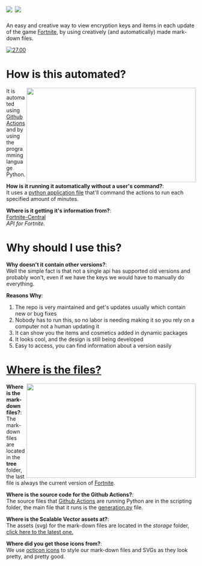 # ![](/source/readme-content/name.svg) ![](/source/readme-content/icon.svg)

An easy and creative way to view encryption keys and items in each update of the game [Fortnite](https://www.epicgames.com/fortnite/en-US/home), by using creatively (and automatically) made mark-down files.

[![27.00](https://github.com/Tectors/Archive/blob/master/source/dependents/gen.27.00.svg)](https://github.com/Tectors/Archive/blob/master/tree/27.00.md)

# How is this automated?

<img align="right" width="450" height="250" src="./source/readme-content/actions.gif">

It is automated using [Github Actions](https://docs.github.com/en/actions) and by using the programming language Python.

**How is it running it automatically without a user's command?**:
<br> It uses a [python application file](https://github.com/Tectors/Archive/blob/main/.github/workflows/python-app.yml) that'll command the actions to run each specified amount of minutes.<br/>

**Where is it getting it's information from?**:
<br> [Fortnite-Central](https://t.co/cdzweItxer) <br>*API for Fortnite.*

# Why should I use this?

**Why doesn't it contain other versions?**:
<br> Well the simple fact is that not a single api has supported old versions and probably won't, even if we have the keys we would have to manually do everything.

**Reasons Why**:
1. The repo is very maintained and get's updates usually which contain new or bug fixes
2. Nobody has to run this, so no labor is needing making it so you rely on a computer not a human updating it
3. It can show you the items and cosmetics added in dynamic packages
4. It looks cool, and the design is still being developed
5. Easy to access, you can find information about a version easily

# [Where is the files?](https://github.com/Tectors/Archive/tree/main/tree)

<img align="right" width="450" height="250" src="./source/readme-content/where_to_find.gif">

**Where is the mark-down files?**:
<br> The mark-down files are located in the **tree** folder, the last file is always the current version of [Fortnite](https://www.epicgames.com/fortnite/en-US/home).

**Where is the source code for the Github Actions?**:
<br> The source files that [Github Actions](https://docs.github.com/en/actions) are running Python are in the scripting folder, the main file that it runs is the [generation.py](https://github.com/Tectors/Archive/blob/master/source/python-application/generation.py) file.

**Where is the Scalable Vector assets at?**:
<br> The assets (svg) for the mark-down files are located in the *storage* folder, [click here to the latest one.](https://github.com/Tectors/Archive/blob/master/source/dependents/gen.27.00.svg)

**Where did you get those icons from?**: <br>
We use [octicon icons](https://primer.style/octicons/) to style our mark-down files and SVGs as they look pretty, and pretty good.